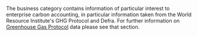 The business category contains information of particular interest to
enterprise carbon accounting, in particular information taken from the
World Resource Institute's GHG Protocol and Defra. For further
information on [Greenhouse Gas Protocol](Greenhouse_Gas_Protocol) data
please see that section.
